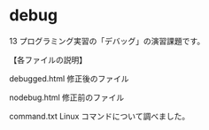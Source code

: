 # debug

13 プログラミング実習の「デバッグ」の演習課題です。

【各ファイルの説明】

debugged.html 修正後のファイル

nodebug.html 修正前のファイル

command.txt Linux コマンドについて調べました。

